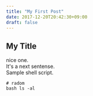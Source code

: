 ```yaml
---
title: "My First Post"
date: 2017-12-20T20:42:30+09:00
draft: false
---
```


## My Title

nice one.  
It's a next sentense.  
Sample shell script.  

    # radom
    bash ls -al
